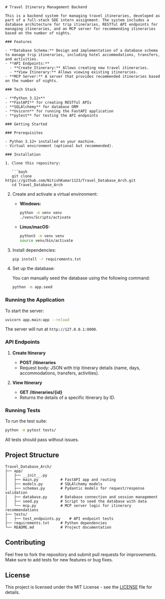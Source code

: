 
```
# Travel Itinerary Management Backend

This is a backend system for managing travel itineraries, developed as part of a full-stack SDE intern assignment. The system includes a database architecture for trip itineraries, RESTful API endpoints for managing itineraries, and an MCP server for recommending itineraries based on the number of nights.

### Features

- **Database Schema:** Design and implementation of a database schema to manage trip itineraries, including hotel accommodations, transfers, and activities.
- **API Endpoints:**
  - **Create Itinerary:** Allows creating new travel itineraries.
  - **View Itinerary:** Allows viewing existing itineraries.
- **MCP Server:** A server that provides recommended itineraries based on the number of nights.

### Tech Stack

- **Python 3.12+**
- **FastAPI** for creating RESTful APIs
- **SQLAlchemy** for database ORM
- **Uvicorn** for running the FastAPI application
- **pytest** for testing the API endpoints

### Getting Started

### Prerequisites

- Python 3.12+ installed on your machine.
- Virtual environment (optional but recommended).

### Installation

1. Clone this repository:

   ```bash
   git clone https://github.com/NitishKumar1123/Travel_Database_Arch.git
   cd Travel_Database_Arch
   ```

2. Create and activate a virtual environment:

   - **Windows:**

     ```bash
     python -m venv venv
     ./venv/Scripts/activate
     ```

   - **Linux/macOS:**

     ```bash
     python3 -m venv venv
     source venv/bin/activate
     ```

3. Install dependencies:

   ```bash
   pip install -r requirements.txt
   ```

4. Set up the database:

   You can manually seed the database using the following command:

   ```bash
   python -m app.seed
   ```

### Running the Application

To start the server:

```bash
uvicorn app.main:app --reload
```

The server will run at `http://127.0.0.1:8000`.

### API Endpoints

1. **Create Itinerary**
   - **POST /itineraries**
   - Request body: JSON with trip itinerary details (name, days, accommodations, transfers, activities).

2. **View Itinerary**
   - **GET /itineraries/{id}**
   - Returns the details of a specific itinerary by ID.

### Running Tests

To run the test suite:

```bash
python -m pytest tests/
```

All tests should pass without issues.

## Project Structure

```
Travel_Database_Arch/
├── app/
│   ├── __init__.py
│   ├── main.py          # FastAPI app and routing
│   ├── models.py        # SQLAlchemy models
│   ├── schemas.py       # Pydantic models for request/response validation
│   ├── database.py      # Database connection and session management
│   ├── seed.py          # Script to seed the database with data
│   └── mcp.py           # MCP server logic for itinerary recommendations
├── tests/
│   ├── test_endpoints.py    # API endpoint tests
├── requirements.txt     # Python dependencies
└── README.md            # Project documentation
```

## Contributing

Feel free to fork the repository and submit pull requests for improvements. Make sure to add tests for new features or bug fixes.

## License

This project is licensed under the MIT License - see the [LICENSE](LICENSE) file for details.
```